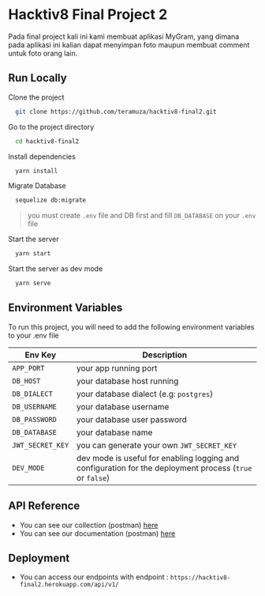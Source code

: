 
# Hacktiv8 Final Project 2

Pada final project kali ini kami membuat aplikasi MyGram, yang dimana pada aplikasi ini kalian dapat menyimpan foto maupun membuat comment untuk foto orang lain.


## Run Locally

Clone the project

```bash
  git clone https://github.com/teramuza/hacktiv8-final2.git
```

Go to the project directory

```bash
  cd hacktiv8-final2
```

Install dependencies

```bash
  yarn install
```

Migrate Database
```bash
  sequelize db:migrate
```
> you must create `.env` file and DB first and fill `DB_DATABASE` on your `.env` file

Start the server

```bash
  yarn start
```

Start the server as dev mode

```bash
  yarn serve
```



## Environment Variables

To run this project, you will need to add the following environment variables to your .env file

| Env Key | Description |
|---|---|
|`APP_PORT`| your app running port|
|`DB_HOST` | your database host running |
|`DB_DIALECT` | your database dialect (e.g: `postgres`) |
|`DB_USERNAME` | your database username |
|`DB_PASSWORD` | your database user password |
|`DB_DATABASE` | your database name |
|`JWT_SECRET_KEY` |you can generate your own `JWT_SECRET_KEY` |
|`DEV_MODE` | dev mode is useful for enabling logging and configuration for the deployment process (`true` or `false`)|



## API Reference

- You can see our collection (postman) [here](https://www.getpostman.com/collections/fc0a83578f768c157d9a)
- You can see our documentation (postman) [here](https://documenter.getpostman.com/view/14129982/UVRDEjqd)

## Deployment

- You can access our endpoints with endpoint : `https://hacktiv8-final2.herokuapp.com/api/v1/`
